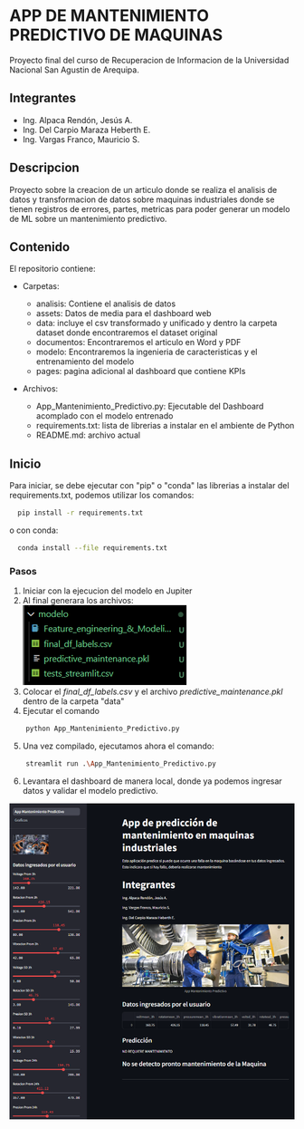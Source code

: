 
# APP DE MANTENIMIENTO PREDICTIVO DE MAQUINAS

Proyecto final del curso de Recuperacion de Informacion de la Universidad Nacional San Agustin de Arequipa.

## Integrantes

* Ing. Alpaca Rendón, Jesús A.
* Ing. Del Carpio Maraza Heberth E.
* Ing. Vargas Franco, Mauricio S.

## Descripcion

Proyecto sobre la creacion de un articulo donde se realiza el analisis de datos y transformacion de datos sobre maquinas industriales donde se tienen registros de errores, partes, metricas para poder generar un modelo de ML sobre un mantenimiento predictivo.

## Contenido

El repositorio contiene:

* Carpetas:
    - analisis: Contiene el analisis de datos
    - assets: Datos de media para el dashboard web
    - data: incluye el csv transformado y unificado y dentro la carpeta dataset donde encontraremos el dataset original
    - documentos: Encontraremos el articulo en Word y PDF
    - modelo: Encontraremos la ingenieria de caracteristicas y el entrenamiento del modelo
    - pages: pagina adicional al dashboard que contiene KPIs

* Archivos:
    - App_Mantenimiento_Predictivo.py: Ejecutable del Dashboard acomplado con el modelo entrenado
    - requirements.txt: lista de librerias a instalar en el ambiente de Python
    - README.md: archivo actual

## Inicio

Para iniciar, se debe ejecutar con "pip" o "conda" las librerias a instalar del requirements.txt, podemos utilizar los comandos:

```bash
  pip install -r requirements.txt
```
o con conda:

```bash
  conda install --file requirements.txt
```

### Pasos
1. Iniciar con la ejecucion del modelo en Jupiter
2. Al final generara los archivos:
    ![Archivos generados](assets/archivos_modelo.png)
3. Colocar el *final_df_labels.csv* y el archivo *predictive_maintenance.pkl* dentro de la carpeta "data"
4. Ejecutar el comando
```bash
    python App_Mantenimiento_Predictivo.py
```
5. Una vez compilado, ejecutamos ahora el comando:
```bash
    streamlit run .\App_Mantenimiento_Predictivo.py
```
6. Levantara el dashboard de manera local, donde ya podemos ingresar datos y validar el modelo predictivo.

![Dashboard](assets/dashboard.png)